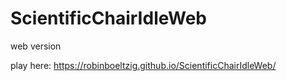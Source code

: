 # ScientificChairIdleWeb
web version

play here: https://robinboeltzig.github.io/ScientificChairIdleWeb/
